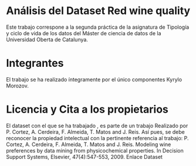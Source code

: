 
# Análisis del Dataset Red wine quality

Este trabajo correspone a la segunda práctica de la asignatura de Tipología y ciclo de vida de los datos del Máster de ciencia de datos de la Universidad Oberta de Catalunya.

# Integrantes

El trabajo se ha realizado íntegramente por el único componentes Kyrylo Morozov.

# Licencia y Cita a los propietarios

El dataset con el que  se ha trabajado , es parte de un trabajo Realizado por P. Cortez, A. Cerdeira, F.
Almeida, T. Matos and J. Reis. Así pues, se debe reconocer la propiedad intelectual con la pertinente referencia
al trabajo:
P. Cortez, A. Cerdeira, F. Almeida, T. Matos and J. Reis. Modeling wine preferences by data mining from
physicochemical properties. In Decision Support Systems, Elsevier, 47(4):547-553, 2009. Enlace Dataset
